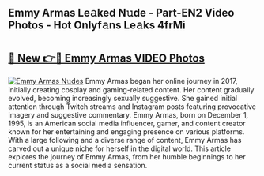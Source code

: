 ## Emmy Armas Le𝚊ked N𝚞de - Part-EN2 Video Photos - Hot Onlyf𝚊ns Le𝚊ks 4frMi

# <h2><a href="http://ac11223.deff.icu/?id=Emmy+Armas">🔗 New 👉🔴 Emmy Armas VIDEO Photos</a></h2>

[![Emmy Armas N𝚞des](https://i.imgur.com/rIISA9y.gif)](http://ac11223.deff.icu/?id=Emmy+Armas)
Emmy Armas began her online journey in 2017, initially creating cosplay and gaming-related content. Her content gradually evolved, becoming increasingly sexually suggestive. She gained initial attention through Twitch streams and Instagram posts featuring provocative imagery and suggestive commentary. Emmy Armas, born on December 1, 1995, is an American social media influencer, gamer, and content creator known for her entertaining and engaging presence on various platforms. With a large following and a diverse range of content, Emmy Armas has carved out a unique niche for herself in the digital world. This article explores the journey of Emmy Armas, from her humble beginnings to her current status as a social media sensation.
